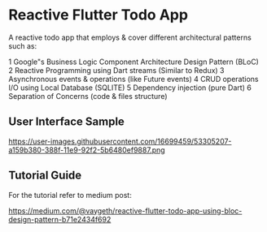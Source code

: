 # Reactive Flutter Todo App

A reactive todo app that employs & cover different architectural patterns such as:

1 Google"s Business Logic Component Architecture Design Pattern (BLoC)
2 Reactive Programming using Dart streams (Similar to Redux)
3 Asynchronous events & operations (like Future events)
4 CRUD operations I/O using Local Database (SQLITE)
5 Dependency injection (pure Dart)
6 Separation of Concerns (code & files structure)

## User Interface Sample

https://user-images.githubusercontent.com/16699459/53305207-a159b380-388f-11e9-92f2-5b6480ef9887.png

## Tutorial Guide

For the tutorial refer to medium post:

https://medium.com/@vaygeth/reactive-flutter-todo-app-using-bloc-design-pattern-b71e2434f692